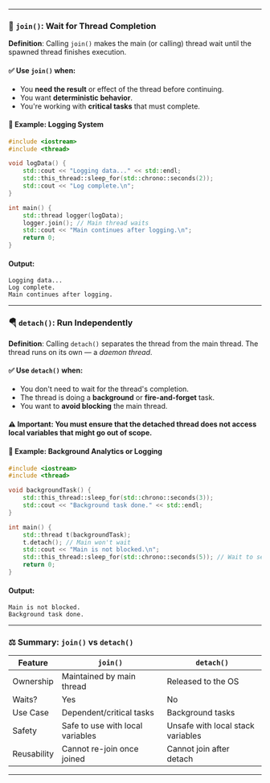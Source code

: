 
---

### 🔗 `join()`: Wait for Thread Completion

**Definition**:
Calling `join()` makes the main (or calling) thread wait until the spawned thread finishes execution.

#### ✅ Use `join()` when:

* You **need the result** or effect of the thread before continuing.
* You want **deterministic behavior**.
* You're working with **critical tasks** that must complete.

#### 🧠 Example: Logging System

```cpp
#include <iostream>
#include <thread>

void logData() {
    std::cout << "Logging data..." << std::endl;
    std::this_thread::sleep_for(std::chrono::seconds(2));
    std::cout << "Log complete.\n";
}

int main() {
    std::thread logger(logData);
    logger.join(); // Main thread waits
    std::cout << "Main continues after logging.\n";
    return 0;
}
```

#### Output:

```
Logging data...
Log complete.
Main continues after logging.
```

---

### 🪂 `detach()`: Run Independently

**Definition**:
Calling `detach()` separates the thread from the main thread. The thread runs on its own — a *daemon thread*.

#### ✅ Use `detach()` when:

* You don't need to wait for the thread's completion.
* The thread is doing a **background** or **fire-and-forget** task.
* You want to **avoid blocking** the main thread.

#### ⚠️ Important: You must ensure that the detached thread does **not access local variables** that might go out of scope.

#### 🧠 Example: Background Analytics or Logging

```cpp
#include <iostream>
#include <thread>

void backgroundTask() {
    std::this_thread::sleep_for(std::chrono::seconds(3));
    std::cout << "Background task done." << std::endl;
}

int main() {
    std::thread t(backgroundTask);
    t.detach(); // Main won't wait
    std::cout << "Main is not blocked.\n";
    std::this_thread::sleep_for(std::chrono::seconds(5)); // Wait to see output
    return 0;
}
```

#### Output:

```
Main is not blocked.
Background task done.
```

---

### ⚖️ Summary: `join()` vs `detach()`

| Feature     | `join()`                         | `detach()`                        |
| ----------- | -------------------------------- | --------------------------------- |
| Ownership   | Maintained by main thread        | Released to the OS                |
| Waits?      | Yes                              | No                                |
| Use Case    | Dependent/critical tasks         | Background tasks                  |
| Safety      | Safe to use with local variables | Unsafe with local stack variables |
| Reusability | Cannot re-join once joined       | Cannot join after detach          |

---
